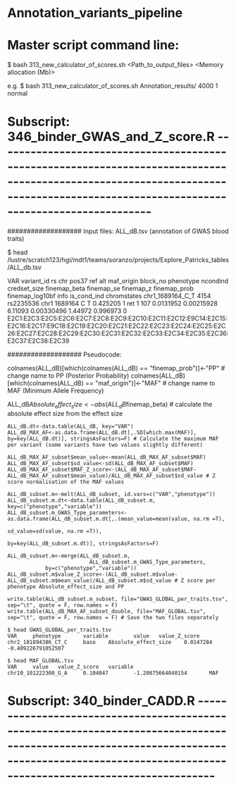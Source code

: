 # Annotation_variants_pipeline


#  Master script command line:

$ bash 313_new_calculator_of_scores.sh <Path_to_output_files> <Memory allocation (Mb)> <Processors> <queue>

e.g. $ bash 313_new_calculator_of_scores.sh Annotation_results/ 4000 1 normal


# Subscript: 346_binder_GWAS_and_Z_score.R -----------------------------------------------------------------------------------------------------------------------------------------------------------------------------------

################### Input files: ALL_dB.tsv (annotation of GWAS blood traits)

$ head /lustre/scratch123/hgi/mdt1/teams/soranzo/projects/Explore_Patricks_tables/ALL_db.tsv

VAR     variant_id      rs      chr     pos37   ref     alt     maf_origin      block_no        phenotype       ncondind        credset_size    finemap_beta    finemap_se      finemap_z       finemap_prob    finemap_log10bf info    is_cond_ind     chromstates
chr1_1689164_C_T        4154    rs2235536       chr1    1689164 C       T       0.425205        1       ret     1       107     0.0131952       0.00215928      6.11093 0.00330496      1.44972 0.996973        0       E2C1:E2C3:E2C5:E2C6:E2C7:E2C8:E2C9:E2C10:E2C11:E2C12:E9C14:E2C15:E2C16:E2C17:E9C18:E2C19:E2C20:E2C21:E2C22:E2C23:E2C24:E2C25:E2C26:E2C27:E2C28:E2C29:E2C30:E2C31:E2C32:E2C33:E2C34:E2C35:E2C36:E2C37:E2C38:E2C39

################### Pseudocode:

   colnames(ALL_dB)[which(colnames(ALL_dB) == "finemap_prob")]<-"PP" # change name to PP (Posterior Probability)
   colnames(ALL_dB)[which(colnames(ALL_dB) == "maf_origin")]<-"MAF" # change name to MAF (Minimum Allele Frequency)

   ALL_dB$Absolute_effect_size<-abs(ALL_dB$finemap_beta) # calculate the absolute effect size from the effect size

    ALL_dB.dt<-data.table(ALL_dB, key="VAR")
    ALL_dB_MAX_AF<-as.data.frame(ALL_dB.dt[,.SD[which.max(MAF)], by=key(ALL_dB.dt)], stringsAsFactors=F) # Calculate the maximum MAF per variant (some variants have two values slightly different)

    ALL_dB_MAX_AF_subset$mean_value<-mean(ALL_dB_MAX_AF_subset$MAF)
    ALL_dB_MAX_AF_subset$sd_value<-sd(ALL_dB_MAX_AF_subset$MAF)
    ALL_dB_MAX_AF_subset$MAF_Z_score<-(ALL_dB_MAX_AF_subset$MAF-ALL_dB_MAX_AF_subset$mean_value)/ALL_dB_MAX_AF_subset$sd_value # Z score normalisation of the MAF values

    ALL_dB_subset.m<-melt(ALL_dB_subset, id.vars=c("VAR","phenotype"))
    ALL_dB_subset.m.dt<-data.table(ALL_dB_subset.m, key=c("phenotype","variable"))
    ALL_dB_subset.m_GWAS_Type_parameters<-as.data.frame(ALL_dB_subset.m.dt[,.(mean_value=mean(value, na.rm =T),
                                                          sd_value=sd(value, na.rm =T)),
                                                       by=key(ALL_dB_subset.m.dt)], stringsAsFactors=F)

    ALL_dB_subset.m<-merge(ALL_dB_subset.m,
                              ALL_dB_subset.m_GWAS_Type_parameters,
                by=c("phenotype","variable"))
    ALL_dB_subset.m$value_Z_score<-(ALL_dB_subset.m$value-ALL_dB_subset.m$mean_value)/ALL_dB_subset.m$sd_value # Z score per phenotype Absolute_effect_size and PP 

    write.table(ALL_dB_subset.m_subset, file="GWAS_GLOBAL_per_traits.tsv", sep="\t", quote = F, row.names = F)
    write.table(ALL_dB_MAX_AF_subset_double, file="MAF_GLOBAL.tsv", sep="\t", quote = F, row.names = F) # Save the two files separately

    $ head GWAS_GLOBAL_per_traits.tsv
    VAR     phenotype       variable        value   value_Z_score
    chr2_181894386_CT_C     baso    Absolute_effect_size    0.0147284       -0.409226791052507

    $ head MAF_GLOBAL.tsv
    VAR     value   value_Z_score   variable
    chr10_101222300_G_A     0.104047        -1.20875664040154       MAF

# Subscript: 340_binder_CADD.R -------------------------------------------------------------------------------------------------------------------------------------------------------------------------------------------------




